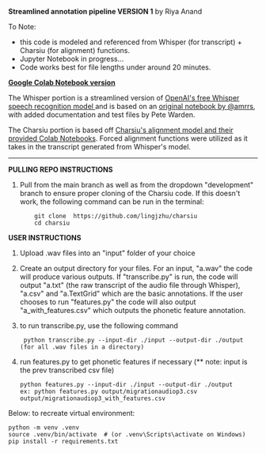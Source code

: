 **Streamlined annotation pipeline VERSION 1** by Riya Anand

To Note: 
- this code is modeled and referenced from Whisper (for transcript) + Charsiu (for alignment) functions.
- Jupyter Notebook in progress...
- Code works best for file lengths under around 20 minutes. 

**[Google Colab Notebook version](https://colab.research.google.com/drive/1QaeiHJw8ga0DNkx8_2xey5fqyDtdk5EF?usp=sharing)**

The Whisper portion is a streamlined version of [OpenAI's free Whisper speech recognition model ](https://openai.com/blog/whisper/) and is based on an [original notebook by @amrrs](https://github.com/amrrs/openai-whisper-webapp), with added documentation and test files by Pete Warden.

The Charsiu portion is based off [Charsiu's alignment model and their provided Colab Notebooks](https://github.com/lingjzhu/charsiu). Forced alignment functions were utilized as it takes in the transcript generated from Whisper's model.

-----------

**PULLING REPO INSTRUCTIONS** 
1) Pull from the main branch as well as from the dropdown "development" branch to ensure proper cloning of the Charsiu code. If this doesn't work, the following command can be run in the terminal:

           git clone  https://github.com/lingjzhu/charsiu
           cd charsiu
**USER INSTRUCTIONS** 

1) Upload .wav files into an "input" folder of your choice
2) Create an output directory for your files. For an input, "a.wav" the code will produce various outputs. If "transcribe.py" is run, the code will output "a.txt" (the raw transcript of the audio file through Whisper), "a.csv" and "a.TextGrid" which are the basic annotations. If the user chooses to run "features.py" the code will also output "a_with_features.csv" which outputs the phonetic feature annotation. 
3) to run transcribe.py, use the following command 

    
        python transcribe.py --input-dir ./input --output-dir ./output (for all .wav files in a directory)

   
5) run features.py to get phonetic features if necessary (** note: input is the prev transcribed csv file)

       python features.py --input-dir ./input --output-dir ./output
       ex: python features.py output/migrationaudiop3.csv output/migrationaudiop3_with_features.csv 



Below: to recreate virtual environment:


    python -m venv .venv
    source .venv/bin/activate  # (or .venv\Scripts\activate on Windows)
    pip install -r requirements.txt



